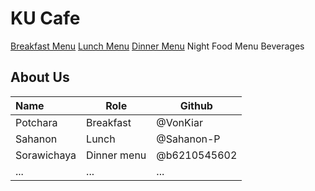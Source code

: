 # KU Cafe

[Breakfast Menu](Menu.md/#Breakfast%20Menu)
[Lunch Menu](Menu.md/##Lunch%20Menu)
[Dinner Menu](Menu.md/#Dinner%20Menu)
Night Food Menu
Beverages

## About Us

| Name      | Role      | Github   |
|:----------|-----------|----------|
| Potchara  | Breakfast | @VonKiar |
| Sahanon | Lunch | @Sahanon-P |
| Sorawichaya | Dinner menu | @b6210545602 |
| ...       | ...       | ...      |
